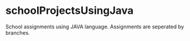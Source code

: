 # schoolProjectsUsingJava
School assignments using JAVA language.
Assignments are seperated by branches.
